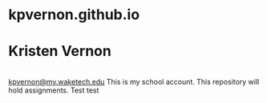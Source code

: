 # kpvernon.github.io
# Kristen Vernon
<br>kpvernon@my.waketech.edu
This is my school account.
This repository will hold assignments.
Test test 